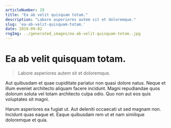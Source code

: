 ```yaml
---
articleNumber: 29
title: "Ea ab velit quisquam totam."
description: "Labore asperiores autem sit et doloremque."
slug: 'ea-ab-velit-quisquam-totam.'
date: 2019-09-02
rngImg: ../generated_images/ea-ab-velit-quisquam-totam..jpg
---
```


# Ea ab velit quisquam totam.

> Labore asperiores autem sit et doloremque.

Aut quibusdam et quae cupiditate pariatur non quasi dolore natus. Neque et illum eveniet architecto aliquam facere incidunt. Magni repudiandae quos dolorum soluta vel totam architecto culpa odio. Quo non aut eos quis voluptates sit magni.
 Harum asperiores ea fugiat ut. Aut deleniti occaecati ut sed magnam non. Incidunt quas eaque et. Eaque quibusdam rem ut et nam similique doloremque et quia.
